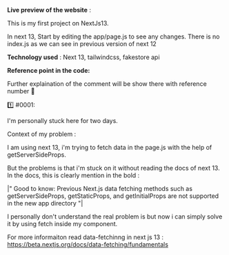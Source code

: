**Live preview of the website** : 

This is my first project on NextJs13.

In next 13, Start by editing the app/page.js to see any changes. There is no index.js as we can see in previous version of next 12

**Technology used** : Next 13, tailwindcss, fakestore api

**Reference point in the code:**

Further explaination of the comment will be show there with reference number 📃

1️⃣ #0001: 

I'm personally stuck here for two days. 

Context of my problem :

I am using next 13, i'm trying to fetch data in the page.js with the help of getServerSideProps.

But the problems is that i'm stuck on it without reading the docs of next 13. In the docs, this is clearly mention in the bold :

|" Good to know: Previous Next.js data fetching methods such as getServerSideProps, getStaticProps, and getInitialProps are not supported in the new app directory "|

I personally don't understand the real problem is but now i can simply solve it by using fetch inside my component. 

For more informaiton read data-fetchinng in next js 13 : https://beta.nextjs.org/docs/data-fetching/fundamentals



